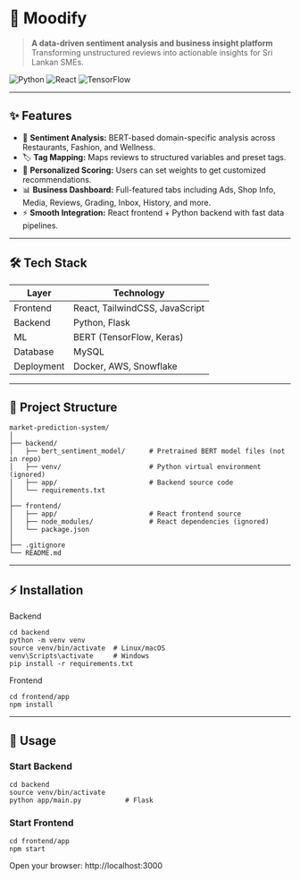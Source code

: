 # 🌟 Moodify

> **A data-driven sentiment analysis and business insight platform**  
> Transforming unstructured reviews into actionable insights for Sri Lankan SMEs.  

![Python](https://img.shields.io/badge/python-3.11-blue) ![React](https://img.shields.io/badge/react-18-blue) ![TensorFlow](https://img.shields.io/badge/tensorflow-2.13-orange)  

---

## ✨ Features

- 💬 **Sentiment Analysis:** BERT-based domain-specific analysis across Restaurants, Fashion, and Wellness.  
- 🏷 **Tag Mapping:** Maps reviews to structured variables and preset tags.  
- 🎯 **Personalized Scoring:** Users can set weights to get customized recommendations.  
- 📊 **Business Dashboard:** Full-featured tabs including Ads, Shop Info, Media, Reviews, Grading, Inbox, History, and more.  
- ⚡ **Smooth Integration:** React frontend + Python backend with fast data pipelines.  

---

## 🛠 Tech Stack

| Layer | Technology |
|-------|------------|
| Frontend | React, TailwindCSS, JavaScript |
| Backend | Python, Flask |
| ML | BERT (TensorFlow, Keras) |
| Database | MySQL |
| Deployment | Docker, AWS, Snowflake |

---

## 📁 Project Structure
```
market-prediction-system/
│
├── backend/
│   ├── bert_sentiment_model/      # Pretrained BERT model files (not in repo)
│   ├── venv/                      # Python virtual environment (ignored)
│   ├── app/                       # Backend source code
│   └── requirements.txt
│
├── frontend/
│   ├── app/                       # React frontend source
│   ├── node_modules/              # React dependencies (ignored)
│   └── package.json
│
├── .gitignore
└── README.md
```
---

## ⚡ Installation

Backend
```
cd backend
python -m venv venv
source venv/bin/activate  # Linux/macOS
venv\Scripts\activate     # Windows
pip install -r requirements.txt
```
Frontend
```
cd frontend/app
npm install
```
---

## 🚀 Usage

### Start Backend
```
cd backend
source venv/bin/activate
python app/main.py           # Flask
```

### Start Frontend
```
cd frontend/app
npm start
```
Open your browser: http://localhost:3000
